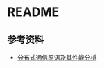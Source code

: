 # README

## 参考资料

- [<u>分布式通信原语及其性能分析</u>](https://zhuanlan.zhihu.com/p/706135598?utm_campaign=shareopn&utm_medium=social&utm_psn=1851187423171723265&utm_source=wechat_session)
